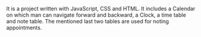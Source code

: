 It is a project written with JavaScript, CSS and HTML.
It includes a Calendar on which man can navigate forward and backward, a Clock, a time table and note table. The mentioned last two tables are used for noting appointments. 
